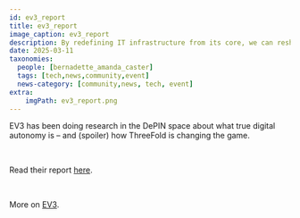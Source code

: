 ```yaml
---
id: ev3_report
title: ev3_report
image_caption: ev3_report
description: By redefining IT infrastructure from its core, we can reshape the internet into what it was meant to be. It’s time to build for the next century—and ThreeFold offers a promising solution.
date: 2025-03-11
taxonomies:
  people: [bernadette_amanda_caster]
  tags: [tech,news,community,event]
  news-category: [community,news, tech, event]
extra:
    imgPath: ev3_report.png
---
```


EV3 has been doing research in the DePIN space about what true digital autonomy is – and (spoiler) how ThreeFold is changing the game.

<br/>

Read their report [here](http://bit.ly/4ixMoI0).

<br/>

More on [EV3](https://ev3.xyz/).




